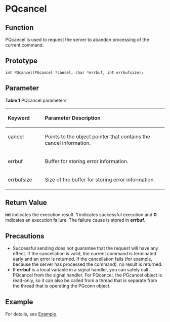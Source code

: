 # PQcancel<a name="EN-US_TOPIC_0242380590"></a>

## Function<a name="en-us_topic_0241735638_section744771516345"></a>

PQcancel is used to request the server to abandon processing of the current command.

## Prototype<a name="en-us_topic_0241735638_section18974913134"></a>

```
int PQcancel(PGcancel *cancel, char *errbuf, int errbufsize);
```

## Parameter<a name="en-us_topic_0241735638_en-us_topic_0237120432_en-us_topic_0059778852_s1c9b27937d964eaba00ae77fe1cd2c71"></a>

**Table  1**  PQcancel parameters

<a name="en-us_topic_0241735638_en-us_topic_0237120432_en-us_topic_0059778852_t82b61d38241342ffa2c83b3e50393841"></a>
<table><thead align="left"><tr id="en-us_topic_0241735638_en-us_topic_0237120432_en-us_topic_0059778852_r3ec068cec36347ccb83a7f18cf131215"><th class="cellrowborder" valign="top" width="23.27%" id="mcps1.2.3.1.1"><p id="en-us_topic_0241735638_en-us_topic_0237120432_en-us_topic_0059778852_a44a45da69b324aa4b5c1187191ec5c77"><a name="en-us_topic_0241735638_en-us_topic_0237120432_en-us_topic_0059778852_a44a45da69b324aa4b5c1187191ec5c77"></a><a name="en-us_topic_0241735638_en-us_topic_0237120432_en-us_topic_0059778852_a44a45da69b324aa4b5c1187191ec5c77"></a><strong id="en-us_topic_0241735638_en-us_topic_0237120432_en-us_topic_0059778852_a78fd62134c834d6ab90eace249f90f74"><a name="en-us_topic_0241735638_en-us_topic_0237120432_en-us_topic_0059778852_a78fd62134c834d6ab90eace249f90f74"></a><a name="en-us_topic_0241735638_en-us_topic_0237120432_en-us_topic_0059778852_a78fd62134c834d6ab90eace249f90f74"></a>Keyword</strong></p>
</th>
<th class="cellrowborder" valign="top" width="76.73%" id="mcps1.2.3.1.2"><p id="en-us_topic_0241735638_en-us_topic_0237120432_en-us_topic_0059778852_aee2bc08a3b8f47bf81fb032ef089ba6d"><a name="en-us_topic_0241735638_en-us_topic_0237120432_en-us_topic_0059778852_aee2bc08a3b8f47bf81fb032ef089ba6d"></a><a name="en-us_topic_0241735638_en-us_topic_0237120432_en-us_topic_0059778852_aee2bc08a3b8f47bf81fb032ef089ba6d"></a><strong id="en-us_topic_0241735638_en-us_topic_0237120432_en-us_topic_0059778852_a51048b44452847fabe05c8633f0220cf"><a name="en-us_topic_0241735638_en-us_topic_0237120432_en-us_topic_0059778852_a51048b44452847fabe05c8633f0220cf"></a><a name="en-us_topic_0241735638_en-us_topic_0237120432_en-us_topic_0059778852_a51048b44452847fabe05c8633f0220cf"></a>Parameter Description</strong></p>
</th>
</tr>
</thead>
<tbody><tr id="en-us_topic_0241735638_en-us_topic_0237120432_en-us_topic_0059778852_r89c7807f135840058d4a248137b3ca08"><td class="cellrowborder" valign="top" width="23.27%" headers="mcps1.2.3.1.1 "><p id="en-us_topic_0241735638_p23111054217"><a name="en-us_topic_0241735638_p23111054217"></a><a name="en-us_topic_0241735638_p23111054217"></a>cancel</p>
</td>
<td class="cellrowborder" valign="top" width="76.73%" headers="mcps1.2.3.1.2 "><p id="en-us_topic_0241735638_p1393801515211"><a name="en-us_topic_0241735638_p1393801515211"></a><a name="en-us_topic_0241735638_p1393801515211"></a>Points to the object pointer that contains the cancel information.</p>
</td>
</tr>
<tr id="en-us_topic_0241735638_row17367126192516"><td class="cellrowborder" valign="top" width="23.27%" headers="mcps1.2.3.1.1 "><p id="en-us_topic_0241735638_p43682026202518"><a name="en-us_topic_0241735638_p43682026202518"></a><a name="en-us_topic_0241735638_p43682026202518"></a>errbuf</p>
</td>
<td class="cellrowborder" valign="top" width="76.73%" headers="mcps1.2.3.1.2 "><p id="en-us_topic_0241735638_p10403105013320"><a name="en-us_topic_0241735638_p10403105013320"></a><a name="en-us_topic_0241735638_p10403105013320"></a>Buffer for storing error information.</p>
</td>
</tr>
<tr id="en-us_topic_0241735638_row12952114132818"><td class="cellrowborder" valign="top" width="23.27%" headers="mcps1.2.3.1.1 "><p id="en-us_topic_0241735638_p1995314182810"><a name="en-us_topic_0241735638_p1995314182810"></a><a name="en-us_topic_0241735638_p1995314182810"></a>errbufsize</p>
</td>
<td class="cellrowborder" valign="top" width="76.73%" headers="mcps1.2.3.1.2 "><p id="en-us_topic_0241735638_p1737919549321"><a name="en-us_topic_0241735638_p1737919549321"></a><a name="en-us_topic_0241735638_p1737919549321"></a>Size of the buffer for storing error information.</p>
</td>
</tr>
</tbody>
</table>

## Return Value<a name="en-us_topic_0241735638_section1512067101414"></a>

**int**  indicates the execution result.  **1**  indicates successful execution and  **0**  indicates an execution failure. The failure cause is stored in  **errbuf**.

## Precautions<a name="en-us_topic_0241735638_en-us_topic_0237120433_en-us_topic_0059777949_sb1b6942996a64e589fdfdfb1c00fa519"></a>

-   Successful sending does not guarantee that the request will have any effect. If the cancellation is valid, the current command is terminated early and an error is returned. If the cancellation fails \(for example, because the server has processed the command\), no result is returned.
-   If  **errbuf**  is a local variable in a signal handler, you can safely call PQcancel from the signal handler. For PQcancel, the PGcancel object is read-only, so it can also be called from a thread that is separate from the thread that is operating the PGconn object.

## Example<a name="en-us_topic_0241735638_section724101713148"></a>

For details, see  [Example](example-libpq.md).

